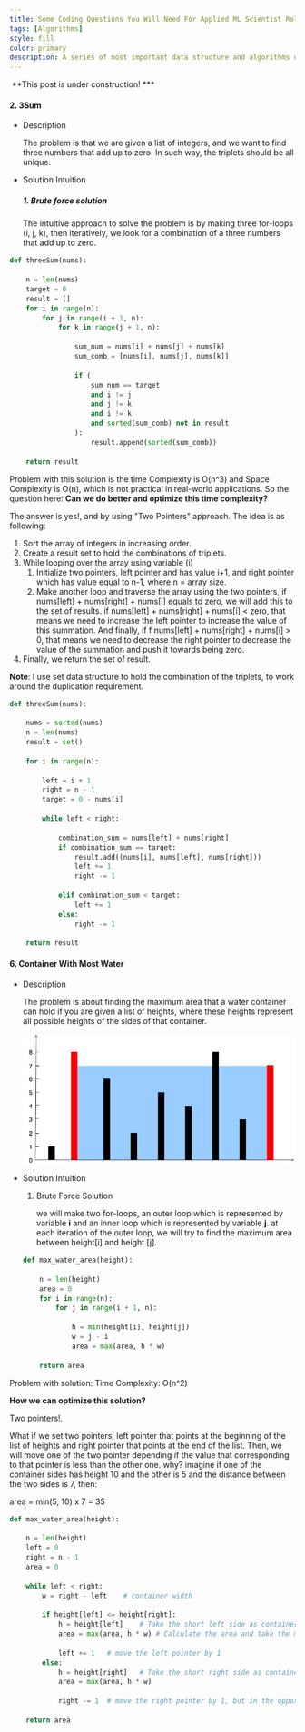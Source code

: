 ```yaml
---
title: Some Coding Questions You Will Need For Applied ML Scientist Role - Part I
tags: [Algorithms]
style: fill
color: primary
description: A series of most important data structure and algorithms questions that I personally encountered during applying to applied machine learning scientist role.
---
```


​																							**This post is under construction! ***

#### 2. 3Sum

- Description

  The problem is that we are given a list of integers, and we want to find three numbers that add up to zero. In such way, the triplets should be all unique.

- Solution Intuition

  ##### 1. Brute force solution

  The intuitive approach to solve the problem is by making three for-loops (i, j, k), then iteratively, we look for a combination of a three numbers that add up to zero.

```python
def threeSum(nums):

    n = len(nums)
    target = 0
    result = []
    for i in range(n):
        for j in range(i + 1, n):
            for k in range(j + 1, n):

                sum_num = nums[i] + nums[j] + nums[k]
                sum_comb = [nums[i], nums[j], nums[k]]

                if (
                    sum_num == target
                    and i != j
                    and j != k
                    and i != k
                    and sorted(sum_comb) not in result
                ):
                    result.append(sorted(sum_comb))

    return result

```

Problem with this solution is the time Complexity is O(n^3) and Space Complexity is O(n), which is not practical in real-world applications. So the question here: **Can we do better and optimize this time complexity?**

The answer is yes!, and by using "Two Pointers" approach. The idea is as following:

1. Sort the array of integers in increasing order.
2. Create a result set to hold the combinations of triplets.
3. While looping over the array using variable (i)
   1. Initialize two pointers, left pointer and has value i+1, and right pointer which has value equal to n-1, where n = array size.
   2. Make another loop and traverse the array using the two pointers, if nums[left] + nums[right] + nums[i] equals to zero, we will add this to the set of results. if nums[left] + nums[right] + nums[i] < zero, that means we need to increase the left pointer to increase the value of this summation. And finally, if f nums[left] + nums[right] + nums[i] > 0, that means we need to decrease the right pointer to decrease the value of the summation and push it towards being zero.
4. Finally, we return the set of result.

**Note**: I use set data structure to hold the combination of the triplets, to work around the duplication requirement.

```python
def threeSum(nums):

    nums = sorted(nums)
    n = len(nums)
    result = set()

    for i in range(n):

        left = i + 1
        right = n - 1
        target = 0 - nums[i]

        while left < right:

            combination_sum = nums[left] + nums[right]
            if combination_sum == target:
                result.add((nums[i], nums[left], nums[right]))
                left += 1
                right -= 1

            elif combination_sum < target:
                left += 1
            else:
                right -= 1

    return result
```



#### 6.  Container With Most Water

- Description

  The problem is about finding the maximum area that a water container can hold if you are given a list of heights,  where these heights represent all possible heights of the sides of that container.

  ![code](../media/posts/code6.jpg)

- Solution Intuition

  1. Brute Force Solution

     we will make two for-loops, an outer loop which is represented by variable **i** and an inner loop which is represented by variable **j**. at each iteration of the outer loop, we will try to find the maximum area between height[i] and height [j].

  ```python
  def max_water_area(height):
  
      n = len(height)
      area = 0
      for i in range(n):
          for j in range(i + 1, n):
  
              h = min(height[i], height[j])
              w = j - i
              area = max(area, h * w)
  
      return area
  ```

Problem with solution:  Time Complexity: O(n^2)

**How we can optimize this solution?**  

Two pointers!.

What if we set two pointers, left pointer that points at the beginning of the list of heights and right pointer that points at the end of the list. Then, we will move one of the two pointer depending if the value that corresponding to that pointer is less than the other one. why? imagine if one of the container sides has height 10 and the other is 5 and the distance between the two sides is 7, then:

area = min(5, 10) x 7 = 35 

```python
def max_water_area(height):

    n = len(height)
    left = 0
    right = n - 1
    area = 0

    while left < right:
        w = right - left	# container width

        if height[left] <= height[right]: 
            h = height[left]	# Take the short left side as container height
            area = max(area, h * w)	# Calculate the area and take the maximum between current area and the previous one.

            left += 1	# move the left pointer by 1
        else:
            h = height[right]	# Take the short right side as container height
            area = max(area, h * w)

            right -= 1	# move the right pointer by 1, but in the opposite direction.

    return area
```


